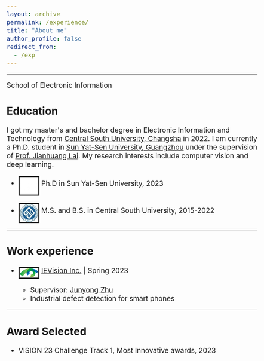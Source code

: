 ```yaml
---
layout: archive
permalink: /experience/
title: "About me"
author_profile: false
redirect_from: 
  - /exp
---
```

<style type="text/css">
  body{
  font-size: 14pt;
}
</style>

--------
School of Electronic Information

## Education
I got my master's and bachelor degree in Electronic Information and Technology from [Central South University, Changsha](https://en.csu.edu.cn/) in 2022. I am currently a Ph.D. student in [Sun Yat-Sen University, Guangzhou](https://www.sysu.edu.cn) under the supervision of [Prof. Jianhuang Lai](https://scholar.google.com/citations?user=ZQ4Z5YIAAAAJ&hl=en&oi=ao). My research interests include computer vision and deep learning.                                                                                                                                         

- <img src="..\images\sysu.png" alt="drawing" style="width:50px;" align="middle" border="3"/> Ph.D in Sun Yat-Sen University, 2023

- <img src="..\images\csu.jpg" alt="drawing" style="width:50px;" align="middle" border="3"/> M.S. and B.S. in Central South University, 2015-2022

--------
## Work experience

* <img src="..\images\hy.png" alt="drawing" style="width:50px;" align="middle" border="3"/> [IEVision Inc.](http://www.ievision.com/index_en.aspx) | Spring 2023

  * Supervisor: [Junyong Zhu](https://www.scholarmate.com/P/nMZ36z?)
  * Industrial defect detection for smart phones


-------
## Award Selected

* VISION 23 Challenge Track 1, Most Innovative awards, 2023

<!-- -------
## Teaching
* EE5934/6934: Deep Learning, 2022 Spring, Teaching Assistant.
* EE2211: Introduction to Machine Learning, 2022 Spring, Teaching Assistant. -->
<!-- 
-------
## Academic Service

* Co-organizer for NeurIPS 2020 workshop “Self-Supervised Learning – Theory and Practice”, serving as Workflow Chair.
* Invited Talk on "The Future of 3D Vision in the Era of LLMs", by VALSE.
* Conference reviewer for 
  - CVPR 2021, 2022, 2023
  - NeurIPS 2022， 2023
  - ICML 2022, 2023
  - ICLR 2024
  - ICCV 2021， 2023
  - ECCV 2022
  - IJCAI 2021, 2022
  - AAAI 2024
  - ICASSP 2020, 2022

  
* Journal reviewer for 
  - IEEE Transactions on Image Processing (TIP)
  - Pattern Recognition (PR)
  - IEEE Transactions on Circuits and Systems for Video Technology (TCSVT)
  - Journal of Biomedical and Health Informatics (JBHI)
  - Expert Systems With Applications (ESWA)
  - IEEE Transactions on Cognitive and Developmental Systems (TCDS)
   -->
